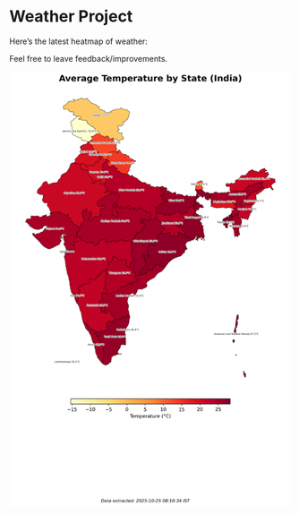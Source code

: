 # Weather Project

Here’s the latest heatmap of weather:

Feel free to leave feedback/improvements.

![India Heatmap](docs/assets/india_heatmap.png?v=FC38A4)
